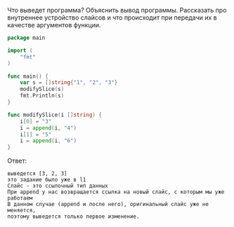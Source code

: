 Что выведет программа? Объяснить вывод программы. Рассказать про внутреннее устройство слайсов и что происходит при передачи их в качестве аргументов функции.

```go
package main

import (
	"fmt"
)

func main() {
	var s = []string{"1", "2", "3"}
	modifySlice(s)
	fmt.Println(s)
}

func modifySlice(i []string) {
	i[0] = "3"
	i = append(i, "4")
	i[1] = "5"
	i = append(i, "6")
}
```

Ответ:
```
выведется [3, 2, 3]
это задание было уже в l1
Слайс - это ссылочный тип данных
При append у нас возвращается ссылка на новый слайс, с которым мы уже работаем
В данном случае (append и после него), оригинальный слайс уже не меняется, 
поэтому выведется только первое изменение.
```